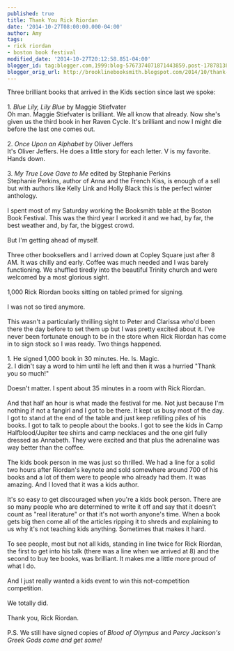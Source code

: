 ```yaml
---
published: true
title: Thank You Rick Riordan
date: '2014-10-27T08:00:00.000-04:00'
author: Amy
tags:
- rick riordan
- boston book festival
modified_date: '2014-10-27T20:12:58.851-04:00'
blogger_id: tag:blogger.com,1999:blog-5767374071871443859.post-1787813897984983906
blogger_orig_url: http://brooklinebooksmith.blogspot.com/2014/10/thank-you-rick-riordan.html
---
```


Three brilliant books that arrived in the Kids section since last we spoke:<br /><br />1. <i>Blue Lily, Lily Blue</i> by Maggie Stiefvater<br />Oh man. Maggie Stiefvater is brilliant. We all know that already. Now she's given us the third book in her Raven Cycle. It's brilliant and now I might die before the last one comes out.<br /><br />2.<i> Once Upon an Alphabet</i> by Oliver Jeffers<br />It's Oliver Jeffers. He does a little story for each letter. V is my favorite. Hands down.<br /><br />3. <i>My True Love Gave to Me </i>edited by Stephanie Perkins<br />Stephanie Perkins, author of Anna and the French Kiss, is enough of a sell but with authors like Kelly Link and Holly Black this is the perfect winter anthology. <br /><br />I spent most of my Saturday working the Booksmith table at the Boston Book Festival. This was the third year I worked it and we had, by far, the best weather and, by far, the biggest crowd.<br /><br />But I'm getting ahead of myself. <br /><br />Three other booksellers and I arrived down at Copley Square just after 8 AM. It was chilly and early. Coffee was much needed and I was barely functioning. We shuffled tiredly into the beautiful Trinity church and were welcomed by a most glorious sight.<br /><br />1,000 Rick Riordan books sitting on tabled primed for signing. <br /><br />I was not so tired anymore. <br /><br />This wasn't a particularly thrilling sight to Peter and Clarissa who'd been there the day before to set them up but I was pretty excited about it. I've never been fortunate enough to be in the store when Rick Riordan has come in to sign stock so I was ready. Two things happened.<br /><br />1. He signed 1,000 book in 30 minutes. He. Is. Magic.<br />2. I didn't say a word to him until he left and then it was a hurried "Thank you so much!"<br /><br />Doesn't matter. I spent about 35 minutes in a room with Rick Riordan.<br /><br />And that half an hour is what made the festival for me. Not just because I'm nothing if not a fangirl and I got to be there. It kept us busy most of the day. I got to stand at the end of the table and just keep refilling piles of his books. I got to talk to people about the books. I got to see the kids in Camp Halfblood/Jupiter tee shirts and camp necklaces and the one girl fully dressed as Annabeth. They were excited and that plus the adrenaline was way better than the coffee.<br /><br />The kids book person in me was just so thrilled. We had a line for a solid two hours after Riordan's keynote and sold somewhere around 700 of his books and a lot of them were to people who already had them. It was amazing. And I loved that it was a kids author.<br /><br />It's so easy to get discouraged when you're a kids book person. There are so many people who are determined to write it off and say that it doesn't count as "real literature" or that it's not worth anyone's time. When a book gets big then come all of the articles ripping it to shreds and explaining to us why it's not teaching kids anything. Sometimes that makes it hard. <br /><br />To see people, most but not all kids, standing in line twice for Rick Riordan, the first to get into his talk (there was a line when we arrived at 8) and the second to buy tee books, was brilliant. It makes me a little more proud of what I do.<br /><br />And I just really wanted a kids event to win this not-competition competition.<br /><br />We totally did.<br /><br />Thank you, Rick Riordan.<br /><br />P.S. We still have signed copies of <i>Blood of Olympus</i> and <i>Percy Jackson's Greek Gods come and get some!</i>